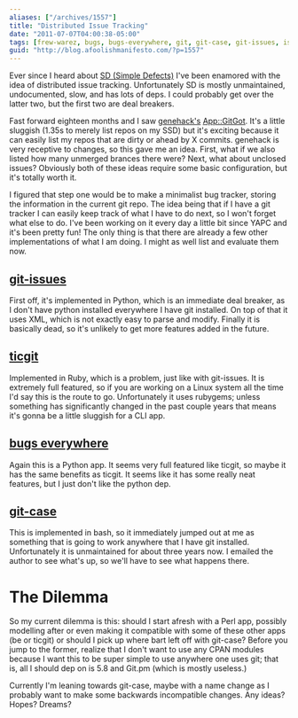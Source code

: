 ```yaml
---
aliases: ["/archives/1557"]
title: "Distributed Issue Tracking"
date: "2011-07-07T04:00:38-05:00"
tags: [frew-warez, bugs, bugs-everywhere, git, git-case, git-issues, issues, ticgit]
guid: "http://blog.afoolishmanifesto.com/?p=1557"
---
```

Ever since I heard about [SD (Simple Defects)](http://syncwith.us/sd/) I've been enamored with the idea of distributed issue tracking. Unfortunately SD is mostly unmaintained, undocumented, slow, and has lots of deps. I could probably get over the latter two, but the first two are deal breakers.

Fast forward eighteen months and I saw [genehack's](http://www.genehack.org/)
[App::GitGot](https://metacpan.org/module/App::GitGot). It's a little sluggish
(1.35s to merely list repos on my SSD) but it's exciting because it can easily
list my repos that are dirty or ahead by X commits. genehack is very receptive
to changes, so this gave me an idea. First, what if we also listed how many
unmerged brances there were? Next, what about unclosed issues? Obviously both of
these ideas require some basic configuration, but it's totally worth it.

I figured that step one would be to make a minimalist bug tracker, storing the information in the current git repo. The idea being that if I have a git tracker I can easily keep track of what I have to do next, so I won't forget what else to do. I've been working on it every day a little bit since YAPC and it's been pretty fun! The only thing is that there are already a few other implementations of what I am doing. I might as well list and evaluate them now.

## [git-issues](https://github.com/jwiegley/git-issues)

First off, it's implemented in Python, which is an immediate deal breaker, as I don't have python installed everywhere I have git installed. On top of that it uses XML, which is not exactly easy to parse and modify. Finally it is basically dead, so it's unlikely to get more features added in the future.

## [ticgit](https://github.com/jeffWelling/ticgit)

Implemented in Ruby, which is a problem, just like with git-issues. It is extremely full featured, so if you are working on a Linux system all the time I'd say this is the route to go. Unfortunately it uses rubygems; unless something has significantly changed in the past couple years that means it's gonna be a little sluggish for a CLI app.

## [bugs everywhere](http://docs.bugseverywhere.org/)

Again this is a Python app. It seems very full featured like ticgit, so maybe it has the same benefits as ticgit. It seems like it has some really neat features, but I just don't like the python dep.

## [git-case](https://github.com/bartman/git-case)

This is implemented in bash, so it immediately jumped out at me as something that is going to work anywhere that I have git installed. Unfortunately it is unmaintained for about three years now. I emailed the author to see what's up, so we'll have to see what happens there.

# The Dilemma

So my current dilemma is this: should I start afresh with a Perl app, possibly modelling after or even making it compatible with some of these other apps (be or ticgit) or should I pick up where bart left off with git-case? Before you jump to the former, realize that I don't want to use any CPAN modules because I want this to be super simple to use anywhere one uses git; that is, all I should dep on is 5.8 and Git.pm (which is mostly useless.)

Currently I'm leaning towards git-case, maybe with a name change as I probably want to make some backwards incompatible changes. Any ideas? Hopes? Dreams?
